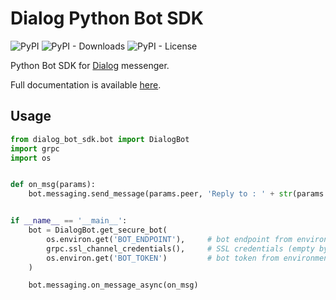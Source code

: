 Dialog Python Bot SDK
=================
![PyPI](https://img.shields.io/pypi/v/dialog-bot-sdk.svg) ![PyPI - Downloads](https://img.shields.io/pypi/dm/dialog-bot-sdk.svg) ![PyPI - License](https://img.shields.io/pypi/l/dialog-bot-sdk.svg) 

Python Bot SDK for [Dialog](https://dlg.im) messenger.

Full documentation is available [here](https://dialogs.github.io/bots-docs/).

Usage
-----

```python
from dialog_bot_sdk.bot import DialogBot
import grpc
import os


def on_msg(params):
    bot.messaging.send_message(params.peer, 'Reply to : ' + str(params.message.text_message.text))


if __name__ == '__main__':
    bot = DialogBot.get_secure_bot(
        os.environ.get('BOT_ENDPOINT'),     # bot endpoint from environment
        grpc.ssl_channel_credentials(),     # SSL credentials (empty by default!)
        os.environ.get('BOT_TOKEN')         # bot token from environment
    )

    bot.messaging.on_message_async(on_msg)
```
